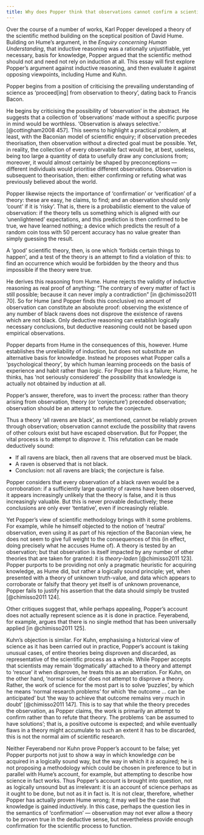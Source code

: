 ```yaml
---
title: Why does Popper think that observations cannot confirm a scientific theory? Is he right?
---
```


Over the course of a number of works, Karl Popper developed a theory of the scientific method building on the sceptical position of David Hume. Building on Hume’s argument, in the *Enquiry concerning Human Understanding*, that inductive reasoning was a rationally unjustifiable, yet necessary, basis for knowledge, Popper argued that the scientific method should not and need not rely on induction at all. This essay will first explore Popper’s argument against inductive reasoning, and then evaluate it against opposing viewpoints, including Hume and Kuhn.

Popper begins from a position of criticising the prevailing understanding of science as ‘proceed[ing] from observation to theory’, dating back to Francis Bacon.

He begins by criticising the possibility of ‘observation’ in the abstract. He suggests that a collection of ‘observations’ made without a specific purpose in mind would be worthless. ‘Observation is always selective.’ [@cottingham2008 457]. This seems to highlight a practical problem, at least, with the Baconian model of scientific enquiry; if observation precedes theorisation, then observation without a directed goal must be possible. Yet, in reality, the collection of every observable fact would be, at best, useless, being too large a quantity of data to usefully draw any conclusions from; moreover, it would almost certainly be shaped by preconceptions — different individuals would prioritise different observations. Observation is subsequent to theorisation, then: either confirming or refuting what was previously believed about the world.

Popper likewise rejects the importance of ‘confirmation’ or ‘verification’ of a theory: these are easy, he claims, to find; and an observation should only ‘count’ if it is ‘risky’. That is, there is a probabilistic element to the value of observation: if the theory tells us something which is aligned with our ‘unenlightened’ expectations, and this prediction is then confirmed to be true, we have learned nothing; a device which predicts the result of a random coin toss with 50 percent accuracy has no value greater than simply guessing the result.

A ‘good’ scientific theory, then, is one which ‘forbids certain things to happen’, and a test of the theory is an attempt to find a violation of this: to find an occurrence which would be forbidden by the theory and thus impossible if the theory were true.

He derives this reasoning from Hume. Hume rejects the validity of inductive reasoning as real proof of anything: “The contrary of every matter of fact is still possible; because it can never imply a contradiction” [in @chimisso2011 70]. So for Hume (and Popper finds this conclusive) no amount of observation can constitute an absolute proof: observing the existence of any number of black ravens does not disprove the existence of ravens which are not black. Only deductive reasoning can establish logically necessary conclusions, but deductive reasoning could not be based upon empirical observations.

Popper departs from Hume in the consequences of this, however. Hume establishes the unreliability of induction, but does not substitute an alternative basis for knowledge. Instead he proposes what Popper calls a ‘psychological theory’, by which human learning proceeds on the basis of experience and habit rather than logic. For Popper this is a failure; Hume, he thinks, has ‘not seriously considered’ the possibility that knowledge is actually not obtained by induction at all.

Popper’s answer, therefore, was to invert the process: rather than theory arising from observation, theory (or ‘conjecture’) preceded observation; observation should be an attempt to refute the conjecture.

Thus a theory ‘all ravens are black’, as mentioned, cannot be reliably proven through observation; observation cannot exclude the possibility that ravens of other colours exist but have escaped observation. But for Popper, the vital process is to attempt to *disprove* it. This refutation can be made deductively sound:

- If all ravens are black, then all ravens that are observed must be black.
- A raven is observed that is not black.
- Conclusion: not all ravens are black; the conjecture is false.

Popper considers that every observation of a black raven would be a corroboration: if a sufficiently large quantity of ravens have been observed, it appears increasingly unlikely that the theory is false, and it is thus increasingly valuable. But this is never provable deductively; these conclusions are only ever ‘tentative’, even if increasingly reliable.

Yet Popper’s view of scientific methodology brings with it some problems. For example, while he himself objected to the notion of ‘neutral’ observation, even using it as part of his rejection of the Baconian view, he does not seem to give full weight to the consequences of this (in effect, doing precisely what he accuses Hume of). A theory is tested by an observation; but that observation is itself impacted by any number of other theories that are taken for granted: it is *theory-laden* [@chimisso2011 123]. Popper purports to be providing not only a pragmatic heuristic for acquiring knowledge, as Hume did, but rather a logically sound principle; yet, when presented with a theory of unknown truth-value, and data which appears to corroborate or falsify that theory yet itself is of unknown provenance, Popper fails to justify his assertion that the data should simply be trusted [@chimisso2011 124].

Other critiques suggest that, while perhaps appealing, Popper’s account does not actually represent science as it is done in practice. Feyerabend, for example, argues that there is no single method that has been universally applied [in @chimisso2011 125].

Kuhn’s objection is similar. For Kuhn, emphasising a historical view of science as it has been carried out in practice, Popper’s account is taking unusual cases, of entire theories being disproven and discarded, as representative of the scientific process as a whole. While Popper accepts that scientists may remain ‘dogmatically’ attached to a theory and attempt to ‘rescue’ it when disproven, he treats this as an aberration. For Kuhn, on the other hand, ‘normal science’ does not attempt to disprove a theory. Rather, the work of science for the most part is to solve ‘puzzles’, by which he means ‘normal research problems’ for which ‘the outcome … can be anticipated’ but ‘the way to achieve that outcome remains very much in doubt’ [@chimisso2011 147]. This is to say that while the theory precedes the observation, as Popper claims, the work is primarily an attempt to confirm rather than to refute that theory. The problems ‘can be assumed to have solutions’; that is, a positive outcome is expected; and while eventually flaws in a theory might accumulate to such an extent it has to be discarded, this is not the normal aim of scientific research.

Neither Feyerabend nor Kuhn prove Popper’s account to be false; yet Popper purports not just to show a way in which knowledge *can* be acquired in a logically sound way, but the way in which it *is* acquired; he is not proposing a methodology which could be chosen in preference to but in parallel with Hume’s account, for example, but attempting to describe how science in fact works. Thus Popper’s account is brought into question, not as logically unsound but as irrelevant: it is an account of science perhaps as it ought to be done, but not as it in fact is. It is not clear, therefore, whether Popper has actually proven Hume wrong; it may well be the case that knowledge is gained inductively. In this case, perhaps the question lies in the semantics of ‘confirmation’ — observation may not ever allow a theory to be proven true in the deductive sense, but nevertheless provide enough confirmation for the scientific process to function.
